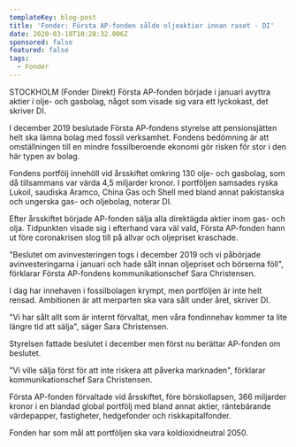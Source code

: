 ```yaml
---
templateKey: blog-post
title: 'Fonder: Första AP-fonden sålde oljeaktier innan raset - DI'
date: 2020-03-18T10:28:32.006Z
sponsored: false
featured: false
tags:
  - Fonder
---
```

STOCKHOLM (Fonder Direkt) Första AP-fonden började i januari avyttra aktier i olje- och gasbolag, något som visade sig vara ett lyckokast, det skriver DI.

I december 2019 beslutade Första AP-fondens styrelse att pensionsjätten helt ska lämna bolag med fossil verksamhet. Fondens bedömning är att omställningen till en mindre fossilberoende ekonomi gör risken för stor i den här typen av bolag.

Fondens portfölj innehöll vid årsskiftet omkring 130 olje- och gasbolag, som då tillsammans var värda 4,5 miljarder kronor. I portföljen samsades ryska Lukoil, saudiska Aramco, China Gas och Shell med bland annat pakistanska och ungerska gas- och oljebolag, noterar DI.

Efter årsskiftet började AP-fonden sälja alla direktägda aktier inom gas- och olja. Tidpunkten visade sig i efterhand vara väl vald, Första AP-fonden hann ut före coronakrisen slog till på allvar och oljepriset kraschade.

"Beslutet om avinvesteringen togs i december 2019 och vi påbörjade avinvesteringarna i januari och hade sålt innan oljepriset och börserna föll", förklarar Första AP-fondens kommunikationschef Sara Christensen.

I dag har innehaven i fossilbolagen krympt, men portföljen är inte helt rensad. Ambitionen är att merparten ska vara sålt under året, skriver DI.

"Vi har sålt allt som är internt förvaltat, men våra fondinnehav kommer ta lite längre tid att sälja", säger Sara Christensen.

Styrelsen fattade beslutet i december men först nu berättar AP-fonden om beslutet.

"Vi ville sälja först för att inte riskera att påverka marknaden", förklarar kommunikationschef Sara Christensen.

Första AP-fonden förvaltade vid årsskiftet, före börskollapsen, 366 miljarder kronor i en blandad global portfölj med bland annat aktier, räntebärande värdepapper, fastigheter, hedgefonder och riskkapitalfonder.

Fonden har som mål att portföljen ska vara koldioxidneutral 2050.
